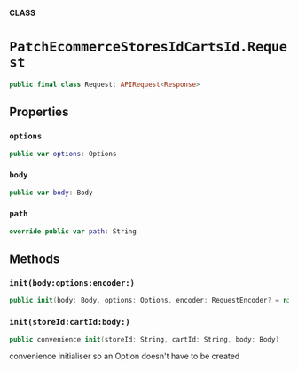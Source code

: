 **CLASS**

# `PatchEcommerceStoresIdCartsId.Request`

```swift
public final class Request: APIRequest<Response>
```

## Properties
### `options`

```swift
public var options: Options
```

### `body`

```swift
public var body: Body
```

### `path`

```swift
override public var path: String
```

## Methods
### `init(body:options:encoder:)`

```swift
public init(body: Body, options: Options, encoder: RequestEncoder? = nil)
```

### `init(storeId:cartId:body:)`

```swift
public convenience init(storeId: String, cartId: String, body: Body)
```

convenience initialiser so an Option doesn't have to be created
